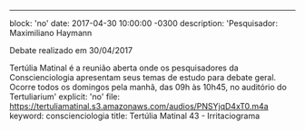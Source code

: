 ---
block: 'no'
date: 2017-04-30 10:00:00 -0300
description: 'Pesquisador: Maximiliano Haymann

  Debate realizado em 30/04/2017


  Tertúlia Matinal é a reunião aberta onde os pesquisadores da Conscienciologia apresentam
  seus temas de estudo para debate geral. Ocorre todos os domingos pela manhã, das
  09h às 10h45, no auditório do Tertuliarium'
explicit: 'no'
file: https://tertuliamatinal.s3.amazonaws.com/audios/PNSYjqD4xT0.m4a
keyword: conscienciologia
title: Tertúlia Matinal 43 - Irritaciograma
